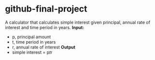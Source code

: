 # github-final-project

A calculator that calculates simple interest given principal, annual rate of interest and time period in years.
**Input:**
  - p, principal amount
  - t, time period in years
  - r, annual rate of interest
**Output**
  - simple interest = p*t*r
